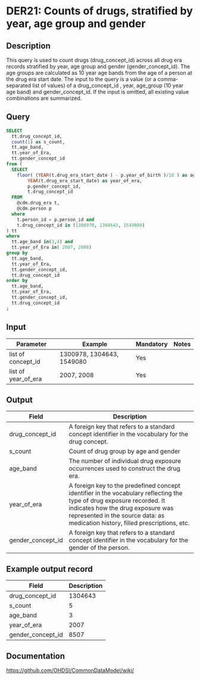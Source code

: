 <!---
Group:drug era
Name:DER21 Counts of drugs, stratified by year, age group and gender
Author:Patrick Ryan
CDM Version: 5.3
-->

# DER21: Counts of drugs, stratified by year, age group and gender

## Description
This query is used to count drugs (drug_concept_id) across all drug era records stratified by year, age group and gender (gender_concept_id). The age groups are calculated as 10 year age bands from the age of a person at the drug era start date. The input to the query is a value (or a comma-separated list of values) of a drug_concept_id , year, age_group (10 year age band) and gender_concept_id. If the input is omitted, all existing value combinations are summarized.

## Query
```sql
SELECT
  tt.drug_concept_id,
  count(1) as s_count,
  tt.age_band,
  tt.year_of_Era,
  tt.gender_concept_id
from (
  SELECT
    floor( (YEAR(t.drug_era_start_date ) - p.year_of_birth )/10 ) as age_band,
        YEAR(t.drug_era_start_date) as year_of_era,
        p.gender_concept_id,
        t.drug_concept_id
  FROM
    @cdm.drug_era t,
    @cdm.person p
  where
    t.person_id = p.person_id and
    t.drug_concept_id in (1300978, 1304643, 1549080)
) tt
where
  tt.age_band in(3,4) and
  tt.year_of_Era in( 2007, 2008)
group by
  tt.age_band,
  tt.year_of_Era,
  tt.gender_concept_id,
  tt.drug_concept_id
order by
  tt.age_band,
  tt.year_of_Era,
  tt.gender_concept_id,
  tt.drug_concept_id
;
```

## Input

| Parameter |  Example |  Mandatory |  Notes |
| --- | --- | --- | --- |
| list of concept_id | 1300978, 1304643, 1549080 | Yes |   |
| list of year_of_era | 2007, 2008 | Yes |   |

## Output

| Field |  Description |
| --- | --- |
| drug_concept_id | A foreign key that refers to a standard concept identifier in the vocabulary for the drug concept. |
| s_count | Count of drug group by age and gender |
| age_band | The number of individual drug exposure occurrences used to construct the drug era. |
| year_of_era | A foreign key to the predefined concept identifier in the vocabulary reflecting the type of drug exposure recorded. It indicates how the drug exposure was represented in the source data: as medication history, filled prescriptions, etc. |
| gender_concept_id | A foreign key that refers to a standard concept identifier in the vocabulary for the gender of the person. |

## Example output record

|  Field |  Description |
| --- | --- |
| drug_concept_id | 1304643 |
| s_count | 5 |
| age_band | 3 |
| year_of_era | 2007 |
| gender_concept_id | 8507 |

## Documentation
https://github.com/OHDSI/CommonDataModel/wiki/
